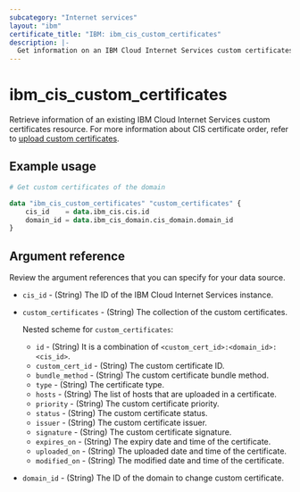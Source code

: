 ```yaml
---
subcategory: "Internet services"
layout: "ibm"
certificate_title: "IBM: ibm_cis_custom_certificates"
description: |-
  Get information on an IBM Cloud Internet Services custom certificates resource.
---
```


# ibm_cis_custom_certificates
Retrieve information of an existing IBM Cloud Internet Services custom certificates resource. For more information about CIS certificate order, refer to [upload custom certificates](https://cloud.ibm.com/docs/cis?topic=cis-manage-your-ibm-cis-for-optimal-security#upload-custom-certs).

## Example usage

```terraform
# Get custom certificates of the domain

data "ibm_cis_custom_certificates" "custom_certificates" {
    cis_id    = data.ibm_cis.cis.id
    domain_id = data.ibm_cis_domain.cis_domain.domain_id
}
```

## Argument reference
Review the argument references that you can specify for your data source. 

- `cis_id` - (String) The ID of the IBM Cloud Internet Services instance.
- `custom_certificates` - (String) The collection of the custom certificates.

  Nested scheme for `custom_certificates`:
	- `id` - (String) It is a combination of `<custom_cert_id>:<domain_id>:<cis_id>`.
	- `custom_cert_id` - (String) The custom certificate ID.
	- `bundle_method` - (String) The custom certificate bundle method.
	- `type` - (String) The certificate type.
	- `hosts` - (String) The list of hosts that are uploaded in a certificate.
	- `priority` - (String) The custom certificate priority.
	- `status` - (String) The custom certificate status.
	- `issuer` - (String) The custom certificate issuer.
	- `signature` - (String) The custom certificate signature.
	- `expires_on` - (String) The expiry date and time of the certificate.
	- `uploaded_on` - (String) The uploaded date and time of the certificate.
	- `modified_on` - (String) The modified date and time of the certificate.
- `domain_id` - (String) The ID of the domain to change custom certificate.
